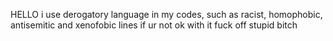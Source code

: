 HELLO
i use derogatory language in my codes, such as racist, homophobic, antisemitic and xenofobic lines
if ur not ok with it fuck off
stupid bitch
